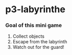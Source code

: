 # p3-labyrinthe
### Goal of this mini game

1. Collect objects
2. Escape from the labyrinth
3. Watch out for the guard!
